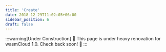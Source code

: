 ```yaml
---
title: 'Create'
date: 2018-12-29T11:02:05+06:00
sidebar_position: 6
draft: false
---
```


:::warning[Under Construction]
🚧 This page is under heavy renovation for wasmCloud 1.0. Check back soon! 🚧
:::